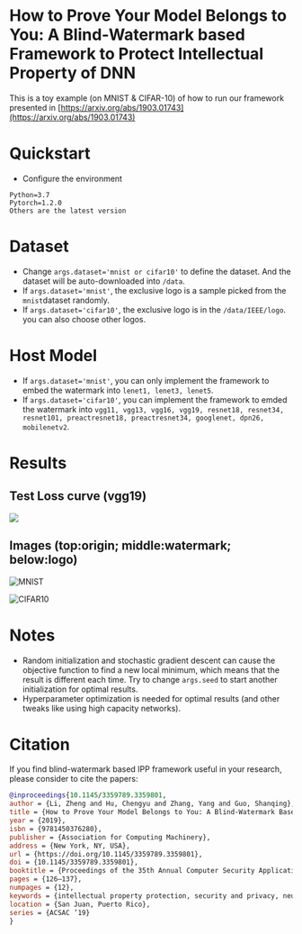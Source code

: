 # How to Prove Your Model Belongs to You: A Blind-Watermark based Framework to Protect Intellectual Property of DNN

This is a toy example (on MNIST & CIFAR-10) of how to run our framework presented in [https://arxiv.org/abs/1903.01743](https://arxiv.org/abs/1903.01743)

# Quickstart
* Configure the environment
```
Python=3.7
Pytorch=1.2.0
Others are the latest version
```

# Dataset
* Change `args.dataset='mnist or cifar10'` to define the dataset. And the dataset will be auto-downloaded into `/data`.
* If `args.dataset='mnist'`,  the exclusive logo is a sample picked from the `mnist`dataset randomly.
* If `args.dataset='cifar10'`, the exclusive logo is in the `/data/IEEE/logo`. you can also choose other logos.

# Host Model
* If `args.dataset='mnist'`, you can only implement the framework to embed the watermark into `lenet1, lenet3, lenet5`.
* If `args.dataset='cifar10'`, you can implement the framework to emded the watermark into `vgg11, vgg13, vgg16, vgg19, resnet18, resnet34, resnet101, preactresnet18, preactresnet34, googlenet, dpn26, mobilenetv2`.

# Results
## Test Loss curve (vgg19)
![]($results/loss_curve.png)

## Images (top:origin;  middle:watermark;  below:logo)

![MNIST]($resource/Epoch_98_img.png)

![CIFAR10]($resource/Epoch_99_img.png)

# Notes
* Random initialization and stochastic gradient descent can cause the objective function to find a new local minimum, which means that the result is different each time. Try to change `args.seed` to start another initialization for optimal results.
* Hyperparameter optimization is needed for optimal results (and other tweaks like using high capacity networks). 

# Citation
If you find  blind-watermark based IPP framework useful in your research, please consider to cite the papers:
```BibTeX
@inproceedings{10.1145/3359789.3359801,
author = {Li, Zheng and Hu, Chengyu and Zhang, Yang and Guo, Shanqing},
title = {How to Prove Your Model Belongs to You: A Blind-Watermark Based Framework to Protect Intellectual Property of DNN},
year = {2019},
isbn = {9781450376280},
publisher = {Association for Computing Machinery},
address = {New York, NY, USA},
url = {https://doi.org/10.1145/3359789.3359801},
doi = {10.1145/3359789.3359801},
booktitle = {Proceedings of the 35th Annual Computer Security Applications Conference},
pages = {126–137},
numpages = {12},
keywords = {intellectual property protection, security and privacy, neural networks, blind watermark},
location = {San Juan, Puerto Rico},
series = {ACSAC ’19}
}
```


